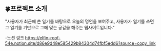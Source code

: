 ## 🍀프로젝트 소개
"사용자가 최근에 쓴 일기를 바탕으로 오늘의 명언을 보여주고, 사용자가 일기를 쓰면 그 일기를 기반으로 그에 맞는 공감을 해주는 웹사이트입니다."

-노션 링크
https://elfin-roof-54e.notion.site/d86e9d48e585429b84304d74fbf5edd6?source=copy_link

